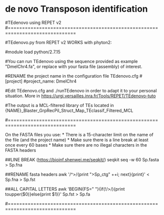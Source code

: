 # de novo Transposon identification
#TEdenovo using REPET v2
#==============================================================================

#TEdenovo.py from REPET v2 WORKS with phyton2:

#module load python/2.7.15

#You can run TEdenovo using the sequence provided as example "DmelChr4.fa", or replace with your fasta file (assembly) of interest.

#RENAME the project name in the configuration file TEdenovo.cfg
#[project]
#project_name: DmelChr4

#Edit TEdenovo.cfg and ./runTEdenovo in order to adapt it to your personal situation. More in https://urgi.versailles.inra.fr/Tools/REPET/TEdenovo-tuto

#The output is a MCL-filtered library of TEs located in {NAME}_Blaster_GrpRecPil_Struct_Map_TEclassif_Filtered_MCL

#==============================================================================

On the FASTA files you use:
	* There is a 15-character limit on the name of the file (and the project name)
	* Make sure there is a line break at least once every 60 bases
	* Make sure there are no illegal characters in the FASTA headers

##LINE BREAK (https://bioinf.shenwei.me/seqkit/)
seqkit seq -w 60 Sp.fasta > Sp.fna

##RENAME fasta headers
awk '/^>/{print ">Sp_ctg" ++i; next}{print}' < Sp.fna > Sp.fst

##ALL CAPITAL LETTERS
awk 'BEGIN{FS=" "}{if(!/>/){print toupper($0)}else{print $1}}' Sp.fst > Sp.fa

#==============================================================================
